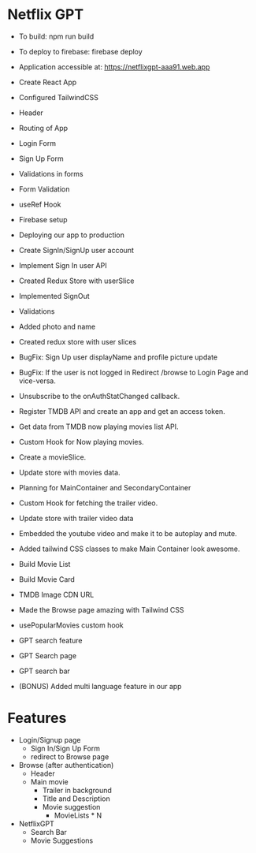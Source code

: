 # Netflix GPT

- To build: npm run build
- To deploy to firebase: firebase deploy
- Application accessible at: https://netflixgpt-aaa91.web.app

- Create React App
- Configured TailwindCSS
- Header
- Routing of App
- Login Form
- Sign Up Form
- Validations in forms
- Form Validation
- useRef Hook
- Firebase setup
- Deploying our app to production
- Create SignIn/SignUp user account
- Implement Sign In user API
- Created Redux Store with userSlice
- Implemented SignOut
- Validations
- Added photo and name
- Created redux store with user slices
- BugFix: Sign Up user displayName and profile picture update
- BugFix: If the user is not logged in Redirect /browse to Login Page and vice-versa.
- Unsubscribe to the onAuthStatChanged callback.
- Register TMDB API and create an app and get an access token.
- Get data from TMDB now playing movies list API.
- Custom Hook for Now playing movies.
- Create a movieSlice.
- Update store with movies data.
- Planning for MainContainer and SecondaryContainer
- Custom Hook for fetching the trailer video.
- Update store with trailer video data
- Embedded the youtube video and make it to be autoplay and mute.
- Added tailwind CSS classes to make Main Container look awesome.
- Build Movie List
- Build Movie Card
- TMDB Image CDN URL
- Made the Browse page amazing with Tailwind CSS
- usePopularMovies custom hook
- GPT search feature
- GPT Search page
- GPT search bar
- (BONUS) Added multi language feature in our app

# Features

- Login/Signup page
  - Sign In/Sign Up Form
  - redirect to Browse page
- Browse (after authentication)
  - Header
  - Main movie
    - Trailer in background
    - Title and Description
    - Movie suggestion
      - MovieLists \* N
- NetflixGPT
  - Search Bar
  - Movie Suggestions
